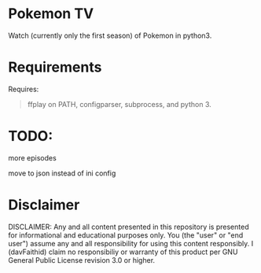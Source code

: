 # Pokemon TV

Watch (currently only the first season) of Pokemon in python3.

# Requirements
Requires:

> ffplay on PATH, 
  configparser,
  subprocess,
  and python 3.

# TODO:

more episodes

move to json instead of ini config

# Disclaimer

DISCLAIMER: Any and all content presented in this repository is presented for informational and educational purposes only. You (the "user" or "end user") assume any and all responsibility for using this content responsibly. I (davFaithid) claim no responsibiliy or warranty of this product per GNU General Public License revision 3.0 or higher.
